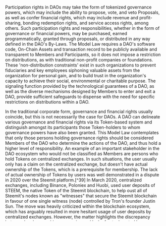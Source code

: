 
Participation rights in DAOs may take the form of tokenized governance
powers, which may include the ability to propose, vote, and veto
Proposals, as well as confer financial rights, which may include revenue
and profit-sharing, bonding redemption rights, and service access
rights, among others. Such participation rights and responsibilities,
whether in the form of governance or financial powers, may be purchased,
earned programmatically, granted through proposals, or distributed in
any way defined in the DAO's By-Laws. The Model Law requires a DAO's
software code, On-Chain Assets and transaction record to be publicly
available and transparent to Members and Participants, so it does not
impose a restriction on distributions, as with traditional non-profit
companies or foundations. These 'non-distribution constraints' exist in
such organizations to prevent fiduciaries and key employees siphoning
valuable assets from the organization for personal gain, and to build
trust in the organization's capacity to achieve their social,
environmental or charitable purpose. The signaling function provided by
the technological guarantees of a DAO, as well as the diverse mechanisms
designed by Members to enter and exit a DAO, provide sufficient
safeguards to dispense with the need for specific restrictions on
distributions within a DAO.

In the traditional corporate form, governance and financial rights
usually coincide, but this is not necessarily the case for DAOs. A DAO
can delineate various governance and financial rights via its
Token-based system and distinguish amongst its participants those
Token-holders to whom governance powers have also been granted. This
Model Law contemplates that only those persons holding governance rights
should be considered Members of the DAO who determine the actions of the
DAO, and thus hold a higher level of responsibility. An example of an
important stakeholder in the DAO ecosystem who would not be classified
as Members are persons who hold Tokens on centralized exchanges. In such
situations, the user usually only has a claim on the centralized
exchange, but doesn't have actual ownership of the Tokens, which is a
prerequisite for membership. The lack of actual ownership of Tokens by
users was well demonstrated in a dispute in 2020 over the Steemit
platform.[^39] In March 2020, centralized exchanges, including Binance,
Poloniex and Huobi, used user deposits of STEEM, the native Token of the
Steemit blockchain, to help oust all of Steemit's nodes known as
"witnesses" that secure the Steemit blockchain in favour of one single
witness (node) controlled by Tron's founder Justin Sun. The move was
heavily criticized within the blockchain ecosystem, which has arguably
resulted in more hesitant usage of user deposits by centralized
exchanges. However, the matter highlights the discrepancy between legal
ownership, possession and lack of actual control by users over Token
deposits in centralized exchanges, which, therefore, should not qualify
as conferring membership rights.

This Article does not apply to Contentious Forks (Article 16 and
commentary). Blockchains can undergo hard forks, as defined in Articles
3(13) and 16. As such, multiple blockchain forks can coexist and which
fork to use is a consensus-driven process that must be achieved without
a definitive source of authority determining the result. Because these
replications can occur without affirmative action on the part of
Participants, this Model Law does not contemplate that governance
responsibilities should be automatically conferred to Members of a DAO
involuntarily subject to a Hard Fork. As described in Chapter 5, there
are several factors to be considered in the determination of the
majority fork. Ultimately, individual participants and market
aggregations decide which fork emerges as the authoritative counterparty
in transactions. In this Model Law, Article 7(2)(b) requires a Token
holder to make an affirmative action or acknowledgement to be considered
a Member participating in a DAO, and therefore the involuntary doubling
of Tokens and associated governance and financial participation rights
that occurs during blockchain forks are exempted from this Article.[^40]

Similarly, this Model Law exempts Airdrops (Article 3(3)) from Article
7. Airdrops occur when a DAO distributes tokens to Public Address
without knowledge or consent from the owner of the Public Address. Due
to the nature of blockchains, a Public Address cannot block incoming
transactions. As such, Airdrop distributions confer Tokens and
associated participation rights on Persons involuntarily, and are
therefore exempt from Article 7. This Model Law requires that Token
holders voluntarily and affirmatively engage in an On-Chain interaction
with a DAO (Article 7(2)(b)) to be considered a Member of a DAO.
Recently, many governance token distributions have been organised as
so-called "merkle airdrops" (or merkledrops), which require the user
whose Public Address received the merkledrop to actively redeem the
Tokens and pay any associated transaction fees. The definition of
Airdrops (see Article 3(3)) used in this Model Law does not encompass
merkledrops, for which users must affirmatively and voluntarily accept
the merkledrop and the associated participation and governance rights.

### 


